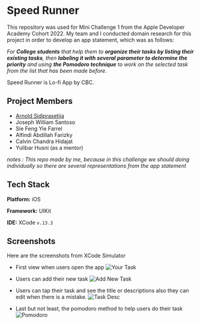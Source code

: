 # Speed Runner
This repository was used for Mini Challenge 1 from the Apple Developer Academy Cohort 2022. My team and I conducted domain research for this project in order to develop an app statement, which was as follows:

*For **College students**
that help them to **organize their tasks by listing their existing tasks**, 
then **labeling it with several parameter to determine the priority** and using 
**the Pomodoro technique** to work on the selected task from the list that has been made before.*

Speed Runner is Lo-fi App by CBC.
## Project Members

- [Arnold Sidiprasetija](https://github.com/Arnolds18)
- Joseph William Santoso
- Sie Feng Yie Farrel
- Alfindi Abdillah Farizky
- Calvin Chandra Hidajat
- Yulibar Husni (as a mentor)

*notes : This repo made by me, because in this challenge we should doing individually so there are several representations from the app statement*
## Tech Stack

**Platform:** iOS

**Framework:** UIKit

**IDE:** XCode `v.13.3`

## Screenshots
Here are the screenshots from XCode Simulator

- First view when users open the app
![Your Task]('images/Your%20Task.png=414x896')

- Users can add their new task
![Add New Task]('images/Add%20New%20Task.png=414x896')

- Users can tap their task and see the title or descriptions also they can edit when there is a mistake.
![Task Desc]('images/Task@%20Desc.png=414x896')

- Last but not least, the pomodoro method to help users do their task
![Pomodoro]('images/Pomodoro.png=414x896')
